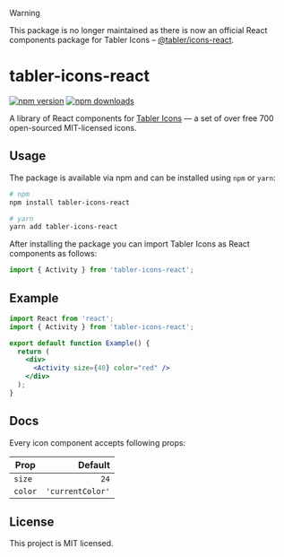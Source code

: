> [!WARNING]  
> This package is no longer maintained as there is now an official React components package for Tabler Icons – [@tabler/icons-react](https://tabler.io/docs/icons/react).

# tabler-icons-react

[![npm version](https://img.shields.io/npm/v/tabler-icons-react.svg)](https://www.npmjs.com/package/tabler-icons-react)
[![npm downloads](https://img.shields.io/npm/dm/tabler-icons-react.svg)](https://www.npmjs.com/package/tabler-icons-react)

A library of React components for [Tabler Icons](https://github.com/tabler/tabler-icons) — a set of over free 700 open-sourced MIT-licensed icons. 

## Usage

The package is available via npm and can be installed using `npm` or `yarn`:

```sh
# npm
npm install tabler-icons-react

# yarn
yarn add tabler-icons-react
```

After installing the package you can import Tabler Icons as React components as follows:

```jsx
import { Activity } from 'tabler-icons-react';
```

## Example

```jsx
import React from 'react';
import { Activity } from 'tabler-icons-react';

export default function Example() {
  return (
    <div>
      <Activity size={48} color="red" />
    </div>
  );
}
```

## Docs

Every icon component accepts following props:

| Prop  | Default        |
|-------|----------------:|
| `size`  |             `24` |
| `color` | `'currentColor'` |

## License

This project is MIT licensed.
